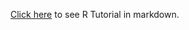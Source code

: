 [Click here](https://cdn.rawgit.com/sase-hack/sase-hack-2017/feature/r-tutorials/tutorials/r-tutorial.html) to see R Tutorial in markdown.